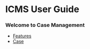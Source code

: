 # ICMS User Guide

### Welcome to Case Management 

* [Features](features.md)
* [Case](case/case.md)
